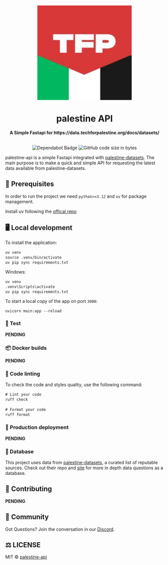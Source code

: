 <div align="center">
  <br>
  <img alt="Tech4Palestine" src="favicon.ico" width="300px">
  <h1>palestine API</h1>
  <strong>A Simple Fastapi for https://data.techforpalestine.org/docs/datasets/</strong>
</div>
<br>
<p align="center">
  <img src="https://img.shields.io/badge/Dependabot-active-brightgreen.svg" alt="Dependabot Badge">
  <img src="https://img.shields.io/github/languages/code-size/ummahrican/palestine-api" alt="GitHub code size in bytes">
  <!-- <a href="https://discord.gg/jkUqTYvd2s">
    <img src="https://img.shields.io/discord/714698561081704529.svg?label=&logo=discord&logoColor=ffffff&color=7389D8&labelColor=6A7EC2" alt="Discord">
  </a> -->
</p>

palestine-api is a simple Fastapi integrated with [palestine-datasets](https://github.com/TechForPalestine/palestine-datasets/tree/main). The main purpose is to make a quick and simple API for requesting the latest data available from palestine-datasets.

## 📖 Prerequisites

In order to run the project we need `python>=3.12` and `uv` for package management.

Install uv following the [offical repo](https://github.com/astral-sh/uv?tab=readme-ov-file#getting-started)

## 🖥️ Local development

To install the application:

```shell
uv venv
source .venv/bin/activate
uv pip sync requirements.txt
```

Windows:
```shell
uv venv
.venv\Scripts\activate
uv pip sync requirements.txt
```

To start a local copy of the app on port `3000`:

```shell
uvicorn main:app --reload
```

### 🧪 Test

<strong>PENDING</strong>

### 📦 Docker builds

<strong>PENDING</strong>

### 🎨 Code linting

To check the code and styles quality, use the following command:

```shell
# Lint your code
ruff check

# Format your code
ruff format
```

### 🚀 Production deployment

<strong>PENDING</strong>

### 💾 Database

This project uses data from [palestine-datasets](https://github.com/TechForPalestine/palestine-datasets/tree/main), a curated list of reputable sources. Check out their repo and [site](https://data.techforpalestine.org/) for more in depth data questions as a database.

## 🤝 Contributing

<strong>PENDING</strong>

## 🍕 Community

Got Questions? Join the conversation in our [Discord](https://discord.gg/jkUqTYvd2s).  

## ⚖️ LICENSE

MIT © [palestine-api](LICENSE)
